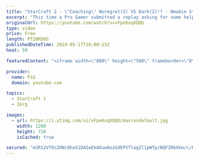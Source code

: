 ```yaml
---
title: "StarCraft 2 - \"Coaching\" Noregret(Z) VS Dark(Z)!? - Newbie Stream!"
excerpt: "This time a Pro Gamer submitted a replay asking for some help, instead we are going to analys how good Darks defense was! :P   Like the content? Then consider to leave a thumbs up and subscribe! ;) Videos don’t appear in your feed and you want to get notified about new uploads? Press the bell Icon :)"
originalUrl: https://youtube.com/watch?v=vFpe6xqXQQU
type: video
price: Free
length: PT20M30S
publishedDateTime: 2019-05-17T16:00:15Z
heat: 50

featuredContent: "<iframe width=\"800\" height=\"500\" frameborder=\"0\" src=\"https://www.youtube.com/embed/vFpe6xqXQQU\" allow=\"accelerometer; autoplay; encrypted-media; gyroscope; picture-in-picture\" allowfullscreen></iframe>"

provider:
  name: PiG
  domain: youtube.com

topics:
  - StarCraft 2
  - Zerg

images:
  - url: https://i.ytimg.com/vi/vFpe6xqXQQU/maxresdefault.jpg
    width: 1280
    height: 720
    isCached: true

secured: "m2R12VfOcZONc8ho51DAIwEkAOuw8ozGdEPVflogZl1pWTp/NQFZR6Xkm/c/R1mFsKXyvOtewn5o/tRkqocEoG5W9/CH9Xe+qzH1Ptnl/O991OtF7p+R53SAEFGE8PzoE93djUL8CYeOl9sB82UZ6eUP5ADrK3qXoKpfX5+rVwuzgqt3TZfaYNvdoeuXDWhAyToIB6VB1nUvPY+adKFuqMg9N7QZ9zuf3H6SPkSMEK6PxCLzSA/wdJdJjIa2GTDAf/Cz49JmofO2WdfYuNhSRBpQFa58BoOYH9mS1/PrLjRORSq1vzCeaeeWe6rkxqkoON/7D/QKGERYs0CXURKE+sxglVMrFEsN1R/Apqc41EhzHe0Xna8hDWoRrScrF8Wl99Q12N1ok+W7oN5cdCVavJE8mzbWnaJZvNRkvSDzsVE=;h9HIiRN2oHlVjdFzqqFxvg=="
---
```


